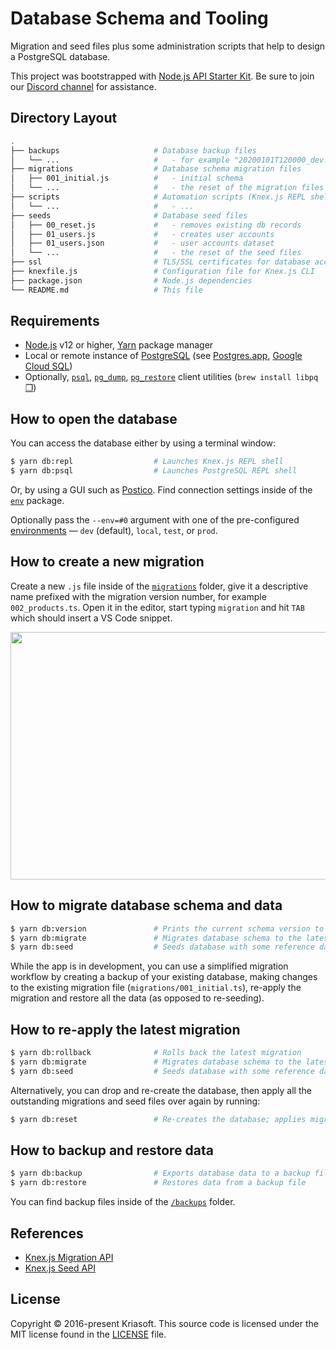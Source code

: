 # Database Schema and Tooling

Migration and seed files plus some administration scripts that help to design
a PostgreSQL database.

This project was bootstrapped with [Node.js API Starter Kit](https://github.com/kriasoft/nodejs-api-starter).
Be sure to join our [Discord channel](https://discord.com/invite/bSsv7XM) for
assistance.

## Directory Layout

```bash
.
├── backups                     # Database backup files
│   └── ...                     #   - for example "20200101T120000_dev.sql"
├── migrations                  # Database schema migration files
│   ├── 001_initial.js          #   - initial schema
│   └── ...                     #   - the reset of the migration files
├── scripts                     # Automation scripts (Knex.js REPL shell, etc.)
│   └── ...                     #   - ...
├── seeds                       # Database seed files
│   ├── 00_reset.js             #   - removes existing db records
│   ├── 01_users.js             #   - creates user accounts
│   ├── 01_users.json           #   - user accounts dataset
│   └── ...                     #   - the reset of the seed files
├── ssl                         # TLS/SSL certificates for database access
├── knexfile.js                 # Configuration file for Knex.js CLI
├── package.json                # Node.js dependencies
└── README.md                   # This file
```

## Requirements

- [Node.js](https://nodejs.org/) v12 or higher, [Yarn](https://yarnpkg.com/) package manager
- Local or remote instance of [PostgreSQL](https://www.postgresql.org/) (see [Postgres.app](https://postgresapp.com/), [Google Cloud SQL](https://cloud.google.com/sql))
- Optionally, [`psql`](https://www.postgresql.org/docs/current/app-psql.html), [`pg_dump`](https://www.postgresql.org/docs/current/app-pgdump.html), [`pg_restore`](https://www.postgresql.org/docs/current/app-pgrestore.html) client utilities (`brew install libpq` [❐](https://stackoverflow.com/a/49689589/82686))

## How to open the database

You can access the database either by using a terminal window:

```bash
$ yarn db:repl                  # Launches Knex.js REPL shell
$ yarn db:psql                  # Launches PostgreSQL REPL shell
```

Or, by using a GUI such as [Postico](https://eggerapps.at/postico/). Find
connection settings inside of the [`env`](../env) package.

Optionally pass the `--env=#0` argument with one of the pre-configured
[environments](../env) — `dev` (default), `local`, `test`, or `prod`.

## How to create a new migration

Create a new `.js` file inside of the [`migrations`](./migrations) folder,
give it a descriptive name prefixed with the migration version number, for
example `002_products.ts`. Open it in the editor, start typing `migration`
and hit `TAB` which should insert a VS Code snippet.

<p align="center"><img src="https://user-images.githubusercontent.com/197134/90134661-2aadc000-dd7a-11ea-9e66-4956f517ea95.gif" width="604" height="396" /></p>

## How to migrate database schema and data

```bash
$ yarn db:version               # Prints the current schema version to the console
$ yarn db:migrate               # Migrates database schema to the latest version
$ yarn db:seed                  # Seeds database with some reference data
```

While the app is in development, you can use a simplified migration workflow by
creating a backup of your existing database, making changes to the existing
migration file (`migrations/001_initial.ts`), re-apply the migration and restore
all the data (as opposed to re-seeding).

## How to re-apply the latest migration

```bash
$ yarn db:rollback              # Rolls back the latest migration
$ yarn db:migrate               # Migrates database schema to the latest version
$ yarn db:seed                  # Seeds database with some reference data
```

Alternatively, you can drop and re-create the database, then apply all the
outstanding migrations and seed files over again by running:

```bash
$ yarn db:reset                 # Re-creates the database; applies migrations and seeds
```

## How to backup and restore data

```bash
$ yarn db:backup                # Exports database data to a backup file
$ yarn db:restore               # Restores data from a backup file
```

You can find backup files inside of the [`/backups`](./backups) folder.

## References

- [Knex.js Migration API](https://knexjs.org/#Migrations-API)
- [Knex.js Seed API](https://knexjs.org/#Seeds-API)

## License

Copyright © 2016-present Kriasoft. This source code is licensed under the MIT license found in the
[LICENSE](https://github.com/kriasoft/nodejs-api-starter/blob/main/LICENSE) file.
